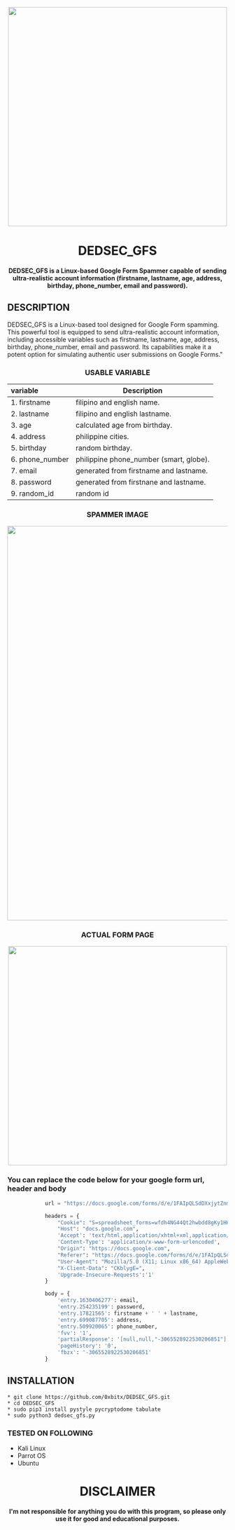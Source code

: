 
<p align="center">
<img src="https://www.office1.com/hubfs/Office1%20Blog%20-%20Graphics%20and%20Images/Phishing%20Blog%201.png#keepProtocol", width="500", height="500">
</p>
<h1 align="center"> DEDSEC_GFS</h1>
<h4 align="center">DEDSEC_GFS is a Linux-based Google Form Spammer capable of sending ultra-realistic account information (firstname, lastname, age, address, birthday, phone_number, email and password).</h4>

## DESCRIPTION

DEDSEC_GFS is a Linux-based tool designed for Google Form spamming. This powerful tool is equipped to send ultra-realistic account information, including accessible variables such as firstname, lastname, age, address, birthday, phone_number, email and password. Its capabilities make it a potent option for simulating authentic user submissions on Google Forms."


<h3 align="center"> USABLE VARIABLE</h3>
<div align="center">
   
| variable | Description                |
| :-------- | ------------------------- |
| 1. firstname  |  filipino and english name. |
| 2. lastname  |   filipino and english lastname.|
| 3. age  | calculated age from birthday. |
| 4. address  | philippine cities. |
| 5. birthday | random birthday. |
| 6. phone_number  | philippine phone_number (smart, globe). |
| 7. email | generated from firstname and lastname. |
| 8. password  | generated from firstnane and lastname. |
| 9. random_id | random id |
   
</div>

<h3 align="center"> SPAMMER IMAGE</h3>
<p align="center">
<img src="https://i.imgur.com/5sPcA6e.png", width="900", height="900">
</p>

<h3 align="center"> ACTUAL FORM PAGE</h3>
<p align="center">
<img src="https://i.imgur.com/4yyODIh.png", width="500", height="500">
</p>

### You can replace the code below for your google form url, header and body
```python
            url = "https://docs.google.com/forms/d/e/1FAIpQLSdDXxjytZnmjwOEeMK8PjSJG-shr0UKNPg5nm7dknFi4wGDDg/formResponse"

            headers = {
                "Cookie": "S=spreadsheet_forms=wfdh4NG44Qt2hwbdd8gKy1HHOF2JPQg-T4IlJA9hMEA; COMPASS=spreadsheet_forms=CjIACWuJVzg5xsF0brWfqA0JdroOU1plgvuvL4bvFI6-Q3YX-v7V8o7ZusjHzUb6dfu8-hDQjumqBho0AAlriVezLLHdW7G10dfxpbZXAbZpnIqBnw0OH7Xk-mDbbWo89mJsB0MYxxLv3wS8jPGRoQ==; NID=511=N4043kekB5EkZRRpKKnGx3VpeA2i1-V47i8_3QABGrmdIDIp7Z9MebmM_PcAktcn4S7cjHHbNiuueB683ETlWTb0CAdVFGfARsi-Bvob0n0Ksa6MPCXNhJwEGauWpdXi3hEwHyXqhuPsdDk0KdMGeBC7AE3fNhgmNWe0aNMfFjg",
                "Host": "docs.google.com",
                'Accept': 'text/html,application/xhtml+xml,application/xml;q=0.9,image/webp,*/*;q=0.8',
                'Content-Type': 'application/x-www-form-urlencoded',
                "Origin": "https://docs.google.com",
                "Referer": "https://docs.google.com/forms/d/e/1FAIpQLSdDXxjytZnmjwOEeMK8PjSJG-shr0UKNPg5nm7dknFi4wGDDg/viewform?fbzx=-3065528922530206851",
                "User-Agent": "Mozilla/5.0 (X11; Linux x86_64) AppleWebKit/537.36 (KHTML, like Gecko) Chrome/119.0.0.0 Safari/537.36",
                "X-Client-Data": "CKblygE=",
                'Upgrade-Insecure-Requests':'1'
            }

            body = {
                'entry.1630406277': email,
                'entry.254235199': password,
                'entry.17821565': firstname + ' ' + lastname,
                'entry.699087705': address,
                'entry.509920065': phone_number,
                'fvv': '1',
                'partialResponse': '[null,null,"-3065528922530206851"]',
                'pageHistory': '0',
                'fbzx': '-3065528922530206851'
            }
```
## INSTALLATION 
    * git clone https://github.com/0xbitx/DEDSEC_GFS.git
    * cd DEDSEC_GFS
    * sudo pip3 install pystyle pycryptodome tabulate
    * sudo python3 dedsec_gfs.py

### TESTED ON FOLLOWING
* Kali Linux 
* Parrot OS 
* Ubuntu
  
<h1 align="center"> DISCLAIMER </h1>

<h4 align="center">I'm not responsible for anything you do with this program, so please only use it for good and educational purposes. </h4>
